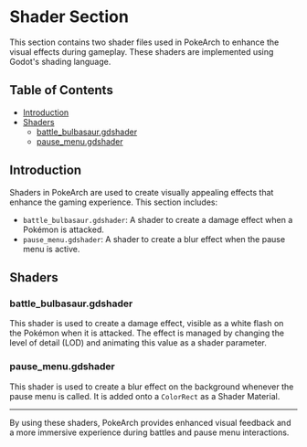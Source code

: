 # Shader Section

This section contains two shader files used in PokeArch to enhance the visual effects during gameplay. These shaders are implemented using Godot's shading language.

## Table of Contents
- [Introduction](#introduction)
- [Shaders](#shaders)
  - [battle_bulbasaur.gdshader](#battle_bulbasaurgdshader)
  - [pause_menu.gdshader](#pause_menugdshader)

## Introduction

Shaders in PokeArch are used to create visually appealing effects that enhance the gaming experience. This section includes:

- `battle_bulbasaur.gdshader`: A shader to create a damage effect when a Pokémon is attacked.
- `pause_menu.gdshader`: A shader to create a blur effect when the pause menu is active.

## Shaders

### battle_bulbasaur.gdshader

This shader is used to create a damage effect, visible as a white flash on the Pokémon when it is attacked. The effect is managed by changing the level of detail (LOD) and animating this value as a shader parameter.

### pause_menu.gdshader

This shader is used to create a blur effect on the background whenever the pause menu is called. It is added onto a `ColorRect` as a Shader Material.

---


By using these shaders, PokeArch provides enhanced visual feedback and a more immersive experience during battles and pause menu interactions.
